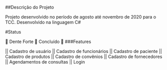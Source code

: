 ##Descrição do Projeto

Projeto desenvolvido no período de agosto até novembro de 2020 para o TCC. Desenvolvido na linguagem C#

#Status

🚧 Dente Forte 🚀 Concluído 🚧
###Features

|| Cadastro de usuário
|| Cadastro de funcionários
|| Cadastro de paciente
|| Cadastro de produtos
|| Cadastro de convênios
|| Cadastro de fornecedores
|| Agendamentos de consultas
|| Login
